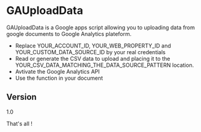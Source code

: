 GAUploadData
=========

GAUploadData is a Google apps script allowing you to uploading data from google documents to Google Analytics plateform.

  - Replace YOUR_ACCOUNT_ID, YOUR_WEB_PROPERTY_ID and YOUR_CUSTOM_DATA_SOURCE_ID by your real credentials
  - Read or generate the CSV data to upload and placing it to the YOUR_CSV_DATA_MATCHING_THE_DATA_SOURCE_PATTERN location.
  - Avtivate the Google Analytics API
  - Use the function in your document

Version
----

1.0

That's all !
